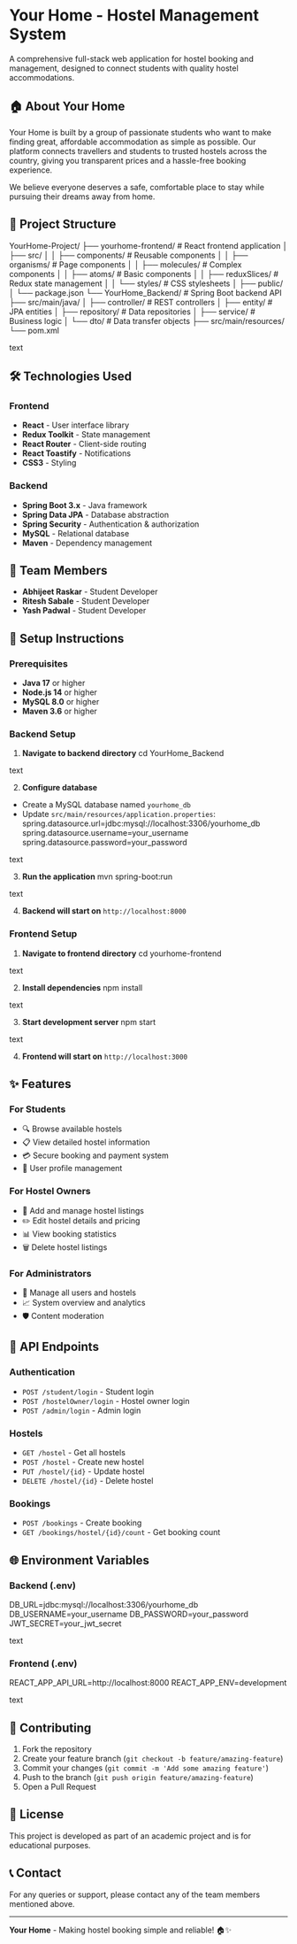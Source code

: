 # Your Home - Hostel Management System

A comprehensive full-stack web application for hostel booking and management, designed to connect students with quality hostel accommodations.

## 🏠 About Your Home

Your Home is built by a group of passionate students who want to make finding great, affordable accommodation as simple as possible. Our platform connects travellers and students to trusted hostels across the country, giving you transparent prices and a hassle-free booking experience.

We believe everyone deserves a safe, comfortable place to stay while pursuing their dreams away from home.

## 📁 Project Structure

YourHome-Project/
├── yourhome-frontend/ # React frontend application
│ ├── src/
│ │ ├── components/ # Reusable components
│ │ ├── organisms/ # Page components
│ │ ├── molecules/ # Complex components
│ │ ├── atoms/ # Basic components
│ │ ├── reduxSlices/ # Redux state management
│ │ └── styles/ # CSS stylesheets
│ ├── public/
│ └── package.json
└── YourHome_Backend/ # Spring Boot backend API
├── src/main/java/
│ ├── controller/ # REST controllers
│ ├── entity/ # JPA entities
│ ├── repository/ # Data repositories
│ ├── service/ # Business logic
│ └── dto/ # Data transfer objects
├── src/main/resources/
└── pom.xml

text

## 🛠️ Technologies Used

### Frontend
- **React** - User interface library
- **Redux Toolkit** - State management
- **React Router** - Client-side routing
- **React Toastify** - Notifications
- **CSS3** - Styling

### Backend
- **Spring Boot 3.x** - Java framework
- **Spring Data JPA** - Database abstraction
- **Spring Security** - Authentication & authorization
- **MySQL** - Relational database
- **Maven** - Dependency management

## 👥 Team Members

- **Abhijeet Raskar** - Student Developer
- **Ritesh Sabale** - Student Developer  
- **Yash Padwal** - Student Developer

## 🚀 Setup Instructions

### Prerequisites
- **Java 17** or higher
- **Node.js 14** or higher
- **MySQL 8.0** or higher
- **Maven 3.6** or higher

### Backend Setup

1. **Navigate to backend directory**
cd YourHome_Backend

text

2. **Configure database**
- Create a MySQL database named `yourhome_db`
- Update `src/main/resources/application.properties`:
spring.datasource.url=jdbc:mysql://localhost:3306/yourhome_db
spring.datasource.username=your_username
spring.datasource.password=your_password

text

3. **Run the application**
mvn spring-boot:run

text

4. **Backend will start on** `http://localhost:8000`

### Frontend Setup

1. **Navigate to frontend directory**
cd yourhome-frontend

text

2. **Install dependencies**
npm install

text

3. **Start development server**
npm start

text

4. **Frontend will start on** `http://localhost:3000`

## ✨ Features

### For Students
- 🔍 Browse available hostels
- 📋 View detailed hostel information
- 💳 Secure booking and payment system
- 👤 User profile management

### For Hostel Owners
- 🏨 Add and manage hostel listings
- ✏️ Edit hostel details and pricing
- 📊 View booking statistics
- 🗑️ Delete hostel listings

### For Administrators
- 👥 Manage all users and hostels
- 📈 System overview and analytics
- 🛡️ Content moderation

## 🔧 API Endpoints

### Authentication
- `POST /student/login` - Student login
- `POST /hostelOwner/login` - Hostel owner login
- `POST /admin/login` - Admin login

### Hostels
- `GET /hostel` - Get all hostels
- `POST /hostel` - Create new hostel
- `PUT /hostel/{id}` - Update hostel
- `DELETE /hostel/{id}` - Delete hostel

### Bookings
- `POST /bookings` - Create booking
- `GET /bookings/hostel/{id}/count` - Get booking count

## 🌐 Environment Variables

### Backend (.env)
DB_URL=jdbc:mysql://localhost:3306/yourhome_db
DB_USERNAME=your_username
DB_PASSWORD=your_password
JWT_SECRET=your_jwt_secret

text

### Frontend (.env)
REACT_APP_API_URL=http://localhost:8000
REACT_APP_ENV=development

text

## 🤝 Contributing

1. Fork the repository
2. Create your feature branch (`git checkout -b feature/amazing-feature`)
3. Commit your changes (`git commit -m 'Add some amazing feature'`)
4. Push to the branch (`git push origin feature/amazing-feature`)
5. Open a Pull Request

## 📝 License

This project is developed as part of an academic project and is for educational purposes.

## 📞 Contact

For any queries or support, please contact any of the team members mentioned above.

---

**Your Home** - Making hostel booking simple and reliable! 🏠✨
